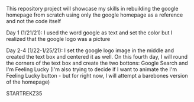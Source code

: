 This repository project will showcase my skills in rebuilding the google homepage from scratch using only the google homepage as a reference and not the code itself

Day 1 (1/21/21): I used the word google as text and set the color but I realized that the google logo was a picture

Day 2-4 (1/22-1/25/21): I set the google logo image in the middle and created the text box and centered it as well. On this fourth day, I will round the corners of the text box and create the two bottons: Google Search and I'm Feeling Lucky (I'm also trying to decide if I want to animate the I'm Feeling Lucky button - but for right now, I will attempt a barebones version of the homepage)


STARTREKZ35
